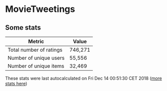# MovieTweetings
## Some stats

Metric | Value
--- | ---
Total number of ratings                 | 746,271
Number of unique users                  | 55,556
Number of unique items                  | 32,469
These stats were last autocalculated on Fri Dec 14 00:51:30 CET 2018  ([more stats here](./stats.md))


